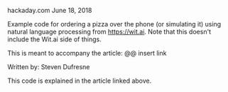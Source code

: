 hackaday.com June 18, 2018

Example code for ordering a pizza over the phone (or simulating it) using natural language processing from https://wit.ai. Note that this doesn't include the Wit.ai side of things.

This is meant to accompany the article: @@ insert link

Written by: Steven Dufresne

This code is explained in the article linked above.